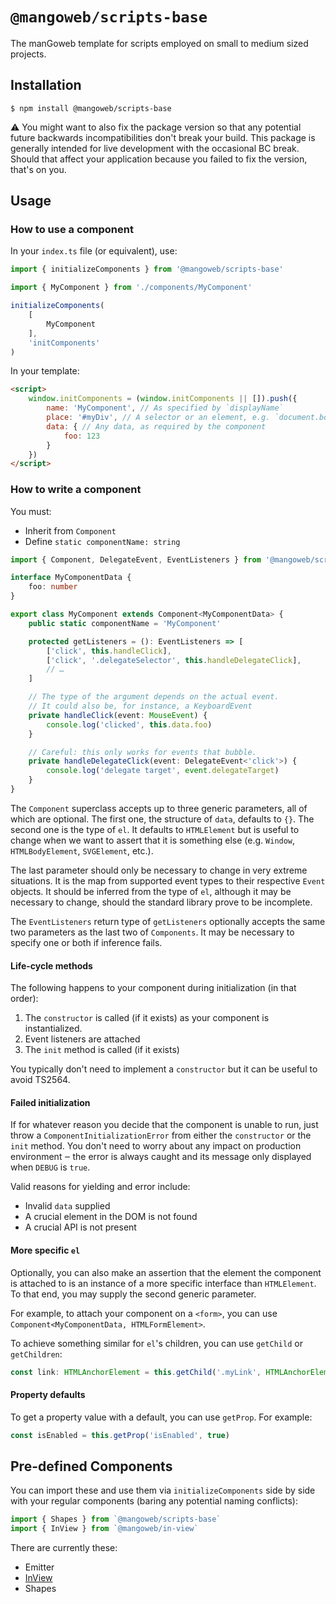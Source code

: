# `@mangoweb/scripts-base`

The manGoweb template for scripts employed on small to medium sized projects. 

## Installation

`$ npm install @mangoweb/scripts-base`

⚠️ You might want to also fix the package version so that any potential future backwards incompatibilities don't break your build.
This package is generally intended for live development with the occasional BC break.
Should that affect your application because you failed to fix the version, that's on you.


## Usage

### How to use a component

In your `index.ts` file (or equivalent), use:
```typescript
import { initializeComponents } from '@mangoweb/scripts-base'

import { MyComponent } from './components/MyComponent'

initializeComponents(
	[
		MyComponent
	],
	'initComponents'
)
```
In your template:
```html
<script>
	window.initComponents = (window.initComponents || []).push({
		name: 'MyComponent', // As specified by `displayName`
		place: '#myDiv', // A selector or an element, e.g. `document.body`
		data: { // Any data, as required by the component
			foo: 123
		}
	})
</script>
```

### How to write a component

You must:
- Inherit from `Component`
- Define `static componentName: string`
```typescript
import { Component, DelegateEvent, EventListeners } from '@mangoweb/scripts-base'

interface MyComponentData {
	foo: number
}

export class MyComponent extends Component<MyComponentData> {
	public static componentName = 'MyComponent'

	protected getListeners = (): EventListeners => [
		['click', this.handleClick],
		['click', '.delegateSelector', this.handleDelegateClick],
		// …
	]

	// The type of the argument depends on the actual event.
	// It could also be, for instance, a KeyboardEvent
	private handleClick(event: MouseEvent) {
		console.log('clicked', this.data.foo)
	}

	// Careful: this only works for events that bubble.
	private handleDelegateClick(event: DelegateEvent<'click'>) {
		console.log('delegate target', event.delegateTarget)
	}
}
```

The `Component` superclass accepts up to three generic parameters, all of which are optional. The first one, the
structure of `data`, defaults to `{}`. The second one is the type of `el`. It defaults to `HTMLElement` but is useful
to change when we want to assert that it is something else (e.g. `Window`, `HTMLBodyElement`, `SVGElement`, etc.).

The last parameter should only be necessary to change in very extreme situations. It is the map from supported event
types to their respective `Event` objects. It should be inferred from the type of `el`, although it may be necessary
to change, should the standard library prove to be incomplete.

The `EventListeners` return type of `getListeners` optionally accepts the same two parameters as the last two of
`Components`. It may be necessary to specify one or both if inference fails.

#### Life-cycle methods
The following happens to your component during initialization (in that order):
1) The `constructor` is called (if it exists) as your component is instantialized.
2) Event listeners are attached
3) The `init` method is called (if it exists)

You typically don't need to implement a `constructor` but it can be useful to avoid TS2564.

#### Failed initialization
If for whatever reason you decide that the component is unable to run, just throw a `ComponentInitializationError` from either the `constructor` or the `init` method.
You don't need to worry about any impact on production environment ‒ the error is always caught and its message only displayed when `DEBUG` is `true`.

Valid reasons for yielding and error include:
- Invalid `data` supplied
- A crucial element in the DOM is not found
- A crucial API is not present

#### More specific `el`

Optionally, you can also make an assertion that the element the component is attached to is an instance of a more specific interface than `HTMLElement`.
To that end, you may supply the second generic parameter.

For example, to attach your component on a `<form>`, you can use `Component<MyComponentData, HTMLFormElement>`.

To achieve something similar for `el`'s children, you can use `getChild` or `getChildren`:
```typescript
const link: HTMLAnchorElement = this.getChild('.myLink', HTMLAnchorElement)
```

#### Property defaults
To get a property value with a default, you can use `getProp`. For example:
```typescript
const isEnabled = this.getProp('isEnabled', true)
```

## Pre-defined Components

You can import these and use them via `initializeComponents` side by side with your regular components (baring any potential naming conflicts):

```typescript
import { Shapes } from `@mangoweb/scripts-base`
import { InView } from `@mangoweb/in-view`
```

There are currently these:
- Emitter
- [InView](https://www.npmjs.com/package/@mangoweb/in-view)
- Shapes
